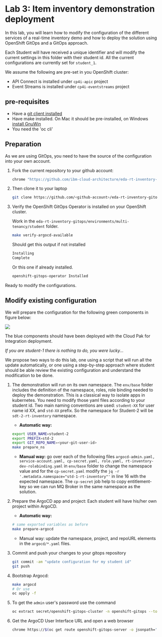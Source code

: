 # Lab 3: Item inventory demonstration deployment

In this lab, you will learn how to modify the configuration of the different services of a real-time inventory demo and how to deploy the solution
using OpenShift GitOps and a GitOps approach.

Each Student will have received a unique identifier and will modify the current settings in this folder with their student id. 
All the current configurations are currently set for `student_1`.

We assume the following are pre-set in you OpenShift cluster:

* API Connect is installed under `cp4i-apic` project
* Event Streams is installed under `cp4i-eventstreams` project

## pre-requisites

* Have a [git client installed](https://github.com/git-guides/install-git)
* Have make installed. On Mac it should be pre-installed, on Windows [install GnuWin](http://gnuwin32.sourceforge.net/install.html)
* You need the 'oc cli'

## Preparation

As we are using GitOps, you need to have the source of the configuration into your own account.

1. Fork the current repository to your github account: 

    ```sh
    chrome "https://github.com/ibm-cloud-architecture/eda-rt-inventory-gitops"
    ```

1. Then clone it to your laptop

    ```sh
    git clone https://github.com/<github-account>/eda-rt-inventory-gitops
    ```

1. Verify the OpenShift GitOps Operator is installed on your OpenShift cluster.

    Work in the `eda-rt-inventory-gitops/environments/multi-tenancy/student` folder.

    ```sh
    make verify-argocd-available
    ```

    Should get this output if not installed

    ```sh
    Installing
    Complete
    ```

    Or this one if already installed.

    ```sh
    openshift-gitops-operator Installed
    ```

Ready to modify the configurations.


## Modify existing configuration

We will prepare the configuration for the following green components in figure below:

![](../../../docs/images/student_env.png)

The blue components should have been deployed with the Cloud Pak for Integration deployment. 

*If you are student-1 there is nothing to do, you were lucky...*

We propose two ways to do this lab, one using a script that will run all the update automatically, or one using a step-by-step approach where student should be able review the existing configuration and understand the modification to be done.

1. The demonstration will run on its own namespace. The `env/base` folder includes the definition of the namespace, roles, role binding needed to deploy the demonstration. This is a classical way to isolate apps in kubernetes. You need to modify those yaml files according to your student id. Two main naming conventions are used: `student-XX` for user name id XX, and `std-XX` prefix. So the namespace for Student-2 will be `sdt-2-rt-inventory` namespace. 

    * **Automatic way:**

    ```sh
    export USER_NAME=student-2
    export PREFIX=std-2
    export GIT_REPO_NAME=<your-git-user-id>
    make prepare_ns
    ```

    * **Manual way:** go over each of the following files `argocd-admin.yaml, service-account.yaml, cp-secret.yaml,	role.yaml, rt-inventory-dev-rolebinding.yaml`  in `env/base` folder to change the namespace value and for the `cp-secret.yaml` modify the `jq -r '.metadata.namespace="std-1-rt-inventory"'` in line 16 with the expected namespace. The `cp-secret` job help to copy entitlement-key so we can run MQ Broker in the same namespace as the solution. 


1. Prepare the ArgoCD app and project: Each student will have his/her own project within ArgoCD.

    * **Automatic way:**

    ```sh
    # same exported variables as before
    make prepare-argocd
    ```

    * Manual way: update the namespace, project, and repoURL elements in the `argocd/*.yaml` files.

1. Commit and push your changes to your gitops repository

    ```sh
    git commit -am "update configuration for my student id"
    git push 
    ```

1. Bootstrap Argocd:  

    ```sh
    make argocd
    # Or use 
    oc apply -f
    ```

1. To get the `admin` user's password use the command

    ```sh
    oc extract secret/openshift-gitops-cluster -n openshift-gitops --to=-
    ```

1. Get the ArgoCD User Interface URL and open a web browser

   ```sh
   chrome https://$(oc get route openshift-gitops-server -o jsonpath='{.status.ingress[].host}'  -n openshift-gitops)
   ```



